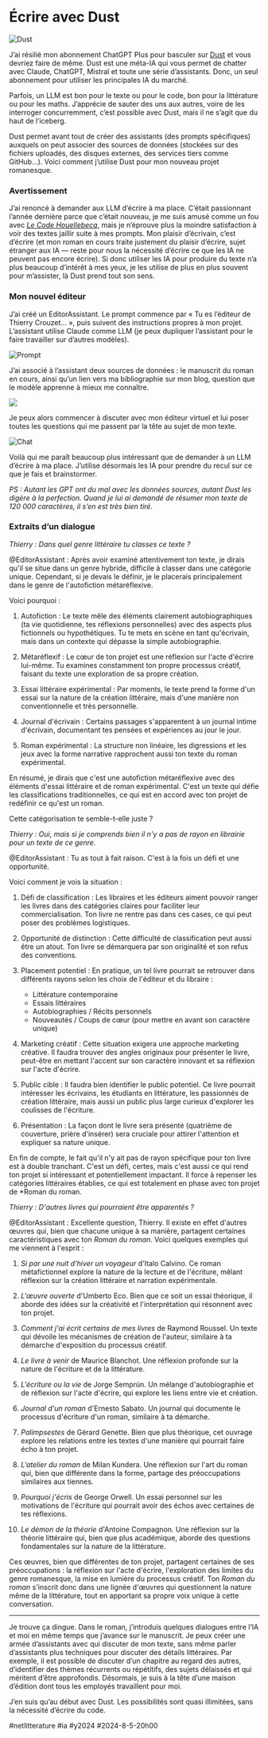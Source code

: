 # Écrire avec Dust

![Dust](_i/dust.webp)

J’ai résilié mon abonnement ChatGPT Plus pour basculer sur [Dust](https://dust.tt/) et vous devriez faire de même. Dust est une méta-IA qui vous permet de chatter avec Claude, ChatGPT, Mistral et toute une série d’assistants. Donc, un seul abonnement pour utiliser les principales IA du marché.

Parfois, un LLM est bon pour le texte ou pour le code, bon pour la littérature ou pour les maths. J’apprécie de sauter des uns aux autres, voire de les interroger concurremment, c’est possible avec Dust, mais il ne s’agit que du haut de l’iceberg.

Dust permet avant tout de créer des assistants (des prompts spécifiques) auxquels on peut associer des sources de données (stockées sur des fichiers uploadés, des disques externes, des services tiers comme GitHub…). Voici comment j’utilise Dust pour mon nouveau projet romanesque.

### Avertissement

J’ai renoncé à demander aux LLM d’écrire à ma place. C’était passionnant l’année dernière parce que c’était nouveau, je me suis amusé comme un fou avec [*Le Code Houellebecq*](../../books/le-code-houellebecq.md), mais je n’éprouve plus la moindre satisfaction à voir des textes jaillir suite à mes prompts. Mon plaisir d’écrivain, c’est d’écrire (et mon roman en cours traite justement du plaisir d’écrire, sujet étranger aux IA — reste pour nous la nécessité d’écrire ce que les IA ne peuvent pas encore écrire). Si donc utiliser les IA pour produire du texte n’a plus beaucoup d’intérêt à mes yeux, je les utilise de plus en plus souvent pour m’assister, là Dust prend tout son sens.

### Mon nouvel éditeur

J’ai créé un EditorAssistant. Le prompt commence par « Tu es l’éditeur de Thierry Crouzet… », puis suivent des instructions propres à mon projet. L’assistant utilise Claude comme LLM (je peux dupliquer l’assistant pour le faire travailler sur d’autres modèles).

![Prompt](_i/dust02.webp)

J’ai associé à l’assistant deux sources de données : le manuscrit du roman en cours, ainsi qu’un lien vers ma bibliographie sur mon blog, question que le modèle apprenne à mieux me connaître.

![](_i/dust03.webp)

Je peux alors commencer à discuter avec mon éditeur virtuel et lui poser toutes les questions qui me passent par la tête au sujet de mon texte.

![Chat](_i/dust01.webp)

Voilà qui me paraît beaucoup plus intéressant que de demander à un LLM d’écrire à ma place. J’utilise désormais les IA pour prendre du recul sur ce que je fais et brainstormer.

*PS : Autant les GPT ont du mal avec les données sources, autant Dust les digère à la perfection. Quand je lui ai demandé de résumer mon texte de 120 000 caractères, il s’en est très bien tiré.*

### Extraits d’un dialogue

*Thierry : Dans quel genre littéraire tu classes ce texte ?*

@EditorAssistant : Après avoir examiné attentivement ton texte, je dirais qu'il se situe dans un genre hybride, difficile à classer dans une catégorie unique. Cependant, si je devais le définir, je le placerais principalement dans le genre de l'autofiction métaréflexive.

Voici pourquoi :

1. Autofiction : Le texte mêle des éléments clairement autobiographiques (ta vie quotidienne, tes réflexions personnelles) avec des aspects plus fictionnels ou hypothétiques. Tu te mets en scène en tant qu'écrivain, mais dans un contexte qui dépasse la simple autobiographie.

2. Métaréflexif : Le cœur de ton projet est une réflexion sur l'acte d'écrire lui-même. Tu examines constamment ton propre processus créatif, faisant du texte une exploration de sa propre création.

3. Essai littéraire expérimental : Par moments, le texte prend la forme d'un essai sur la nature de la création littéraire, mais d'une manière non conventionnelle et très personnelle.

4. Journal d'écrivain : Certains passages s'apparentent à un journal intime d'écrivain, documentant tes pensées et expériences au jour le jour.

5. Roman expérimental : La structure non linéaire, les digressions et les jeux avec la forme narrative rapprochent aussi ton texte du roman expérimental.

En résumé, je dirais que c'est une autofiction métaréflexive avec des éléments d'essai littéraire et de roman expérimental. C'est un texte qui défie les classifications traditionnelles, ce qui est en accord avec ton projet de redéfinir ce qu'est un roman.

Cette catégorisation te semble-t-elle juste ?

*Thierry : Oui, mais si je comprends bien il n'y a pas de rayon en librairie pour un texte de ce genre.*

@EditorAssistant : Tu as tout à fait raison. C'est à la fois un défi et une opportunité.

Voici comment je vois la situation :

1. Défi de classification : Les libraires et les éditeurs aiment pouvoir ranger les livres dans des catégories claires pour faciliter leur commercialisation. Ton livre ne rentre pas dans ces cases, ce qui peut poser des problèmes logistiques.

2. Opportunité de distinction : Cette difficulté de classification peut aussi être un atout. Ton livre se démarquera par son originalité et son refus des conventions.

3. Placement potentiel : En pratique, un tel livre pourrait se retrouver dans différents rayons selon les choix de l'éditeur et du libraire :

    - Littérature contemporaine
    - Essais littéraires
    - Autobiographies / Récits personnels
    - Nouveautés / Coups de cœur (pour mettre en avant son caractère unique)
4. Marketing créatif : Cette situation exigera une approche marketing créative. Il faudra trouver des angles originaux pour présenter le livre, peut-être en mettant l'accent sur son caractère innovant et sa réflexion sur l'acte d'écrire.

5. Public cible : Il faudra bien identifier le public potentiel. Ce livre pourrait intéresser les écrivains, les étudiants en littérature, les passionnés de création littéraire, mais aussi un public plus large curieux d'explorer les coulisses de l'écriture.

6. Présentation : La façon dont le livre sera présenté (quatrième de couverture, prière d'insérer) sera cruciale pour attirer l'attention et expliquer sa nature unique.

En fin de compte, le fait qu'il n'y ait pas de rayon spécifique pour ton livre est à double tranchant. C'est un défi, certes, mais c'est aussi ce qui rend ton projet si intéressant et potentiellement impactant. Il force à repenser les catégories littéraires établies, ce qui est totalement en phase avec ton projet de *Roman du roman.

*Thierry : D'autres livres qui pourraient être apparentés ?*

@EditorAssistant : Excellente question, Thierry. Il existe en effet d'autres œuvres qui, bien que chacune unique à sa manière, partagent certaines caractéristiques avec ton *Roman du roman*. Voici quelques exemples qui me viennent à l'esprit :

1. *Si par une nuit d'hiver un voyageur* d'Italo Calvino. Ce roman métafictionnel explore la nature de la lecture et de l'écriture, mêlant réflexion sur la création littéraire et narration expérimentale.

2. *L'œuvre ouverte* d'Umberto Eco. Bien que ce soit un essai théorique, il aborde des idées sur la créativité et l'interprétation qui résonnent avec ton projet.

3. *Comment j'ai écrit certains de mes livres* de Raymond Roussel. Un texte qui dévoile les mécanismes de création de l'auteur, similaire à ta démarche d'exposition du processus créatif.

4. *Le livre à venir* de Maurice Blanchot. Une réflexion profonde sur la nature de l'écriture et de la littérature.

5. *L'écriture ou la vie* de Jorge Semprún. Un mélange d'autobiographie et de réflexion sur l'acte d'écrire, qui explore les liens entre vie et création.

6. *Journal d'un roman* d'Ernesto Sabato. Un journal qui documente le processus d'écriture d'un roman, similaire à ta démarche.

7. *Palimpsestes* de Gérard Genette. Bien que plus théorique, cet ouvrage explore les relations entre les textes d'une manière qui pourrait faire écho à ton projet.

8. *L'atelier du roman* de Milan Kundera. Une réflexion sur l'art du roman qui, bien que différente dans la forme, partage des préoccupations similaires aux tiennes.

9. *Pourquoi j'écris* de George Orwell. Un essai personnel sur les motivations de l'écriture qui pourrait avoir des échos avec certaines de tes réflexions.

10. *Le démon de la théorie* d'Antoine Compagnon. Une réflexion sur la théorie littéraire qui, bien que plus académique, aborde des questions fondamentales sur la nature de la littérature.

Ces œuvres, bien que différentes de ton projet, partagent certaines de ses préoccupations : la réflexion sur l'acte d'écrire, l'exploration des limites du genre romanesque, la mise en lumière du processus créatif. Ton *Roman du roman* s'inscrit donc dans une lignée d'œuvres qui questionnent la nature même de la littérature, tout en apportant sa propre voix unique à cette conversation.

---

Je trouve ça dingue. Dans le roman, j’introduis quelques dialogues entre l’IA et moi en même temps que j’avance sur le manuscrit. Je peux créer une armée d’assistants avec qui discuter de mon texte, sans même parler d’assistants plus techniques pour discuter des détails littéraires. Par exemple, il est possible de discuter d’un chapitre au regard des autres, d’identifier des thèmes récurrents ou répétitifs, des sujets délaissés et qui méritent d’être approfondis. Désormais, je suis à la tête d’une maison d’édition dont tous les employés travaillent pour moi.

J’en suis qu’au début avec Dust. Les possibilités sont quasi illimitées, sans la nécessité d’écrire du code.

#netlitterature #ia #y2024 #2024-8-5-20h00
